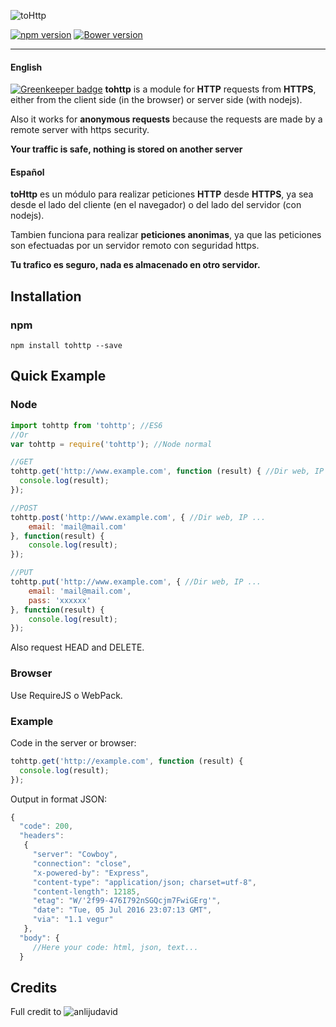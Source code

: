 ![toHttp][logo]

[![npm version](https://badge.fury.io/js/showdown.svg)](http://badge.fury.io/js/showdown) [![Bower version](https://badge.fury.io/bo/showdown.svg)](http://badge.fury.io/bo/showdown)

-----
#### English

[![Greenkeeper badge](https://badges.greenkeeper.io/juliandavidmr/tohttp.svg)](https://greenkeeper.io/)
__tohttp__ is a module for __HTTP__ requests from __HTTPS__, either from the client side (in the browser) or server side (with nodejs).

Also it works for __anonymous requests__ because the requests are made by a remote server with https security.

__Your traffic is safe, nothing is stored on another server__

#### Español
__toHttp__ es un módulo para realizar peticiones __HTTP__ desde __HTTPS__, ya sea desde el lado del cliente (en el navegador) o del lado del servidor (con nodejs).

Tambien funciona para realizar __peticiones anonimas__, ya que las peticiones son efectuadas por un servidor remoto con seguridad https.

__Tu trafico es seguro, nada es almacenado en otro servidor.__

## Installation

### npm

    npm install tohttp --save

## Quick Example

### Node
```js
import tohttp from 'tohttp'; //ES6
//Or
var tohttp = require('tohttp'); //Node normal
```

```js
//GET
tohttp.get('http://www.example.com', function (result) { //Dir web, IP ...
  console.log(result);
});

//POST
tohttp.post('http://www.example.com', { //Dir web, IP ...
	email: 'mail@mail.com'
}, function(result) {
	console.log(result);
});

//PUT
tohttp.put('http://www.example.com', { //Dir web, IP ...
	email: 'mail@mail.com',
	pass: 'xxxxxx'
}, function(result) {
	console.log(result);
});
```

Also request HEAD and DELETE.

### Browser
Use RequireJS o WebPack.

### Example
Code in the server or browser:
```js
tohttp.get('http://example.com', function (result) {
  console.log(result);
});
```

Output in format JSON:
```js
{
  "code": 200,
  "headers":
   {
     "server": "Cowboy",
     "connection": "close",
     "x-powered-by": "Express",
     "content-type": "application/json; charset=utf-8",
     "content-length": 12185,
     "etag": "W/'2f99-476I792nSGQcjm7FwiGErg'",
     "date": "Tue, 05 Jul 2016 23:07:13 GMT",
     "via": "1.1 vegur"
   },
  "body": {
     //Here your code: html, json, text...
  }
```

## Credits
Full credit to ![anlijudavid]

[logo]: http://www.teenvio.com/es/wp-content/uploads/2012/07/http-https-explorer-8.gif
[anlijudavid]: http://www.twitter.com/anlijudavid

